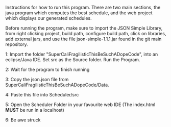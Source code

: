 Instructions for how to run this program.
There are two main sections, the java program which computes the best schedule, and the web project which displays our generated schedules.


Before running the program, make sure to import the JSON Simple Library, from right clicking project, build path, configure build path, click on
libraries, add external jars, and use the file json-simple-1.1.1.jar found in the git main repository.

1:
Import the folder "SuperCaliFragilisticThisBeSuchADopeCode", into an eclipse/Java IDE. Set src as the Source folder. Run the Program.


2:
Wait for the program to finish running


3:
Copy the json.json file from SuperCaliFragilisticThisBeSuchADopeCode/Data.


4:
Paste this file into Scheduler/src


5:
Open the Scheduler Folder in your favourite web IDE (The index.html **MUST** be run in a localhost)

6:
Be awe struck
